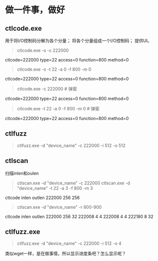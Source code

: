# 做一件事，做好

## ctlcode.exe

用于将I/O控制码分解为各个分量；
将各个分量组成一个I/O控制码；
提供UI。

> ctlcode.exe -s -c 222000

ctlcode=222000
type=22
access=0
function=800
method=0

> ctlcode.exe -s -t 22 -a 0 -f 800 -m 0

ctlcode=222000
type=22
access=0
function=800
method=0

> ctlcode.exe -c 222000 # 弹窗

ctlcode=222000
type=22
access=0
function=800
method=0

> ctlcode.exe -t 22 -a 0 -f 800 -m 0 # 弹窗

ctlcode=222000
type=22
access=0
function=800
method=0


## ctlfuzz

> ctlfuzz.exe -d "device_name" -c 222000 -i 512 -o 512

## ctlscan 

扫描inlen和oulen

> ctlscan.exe -d "device_name" -c 222000 
> ctlscan.exe -d "device_name" -t 22 -a 3 -f 800 -m 3

ctlcode	 inlen   outlen
222000   256     256

> ctlscan.exe -d "device_name" -r 800-900

ctlcode  inlen   outlen
222000   256     32
222008   4       4
222008   4       4
222180   8       32


## ctlfuzz.exe 

> ctlfuzz.exe -d "device_name" -c 222000 -i 512 -o 4

类似wget一样，是在做事情，所以显示进度条吧？怎么显示呢？













